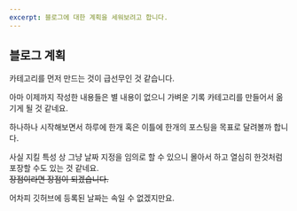 ```yaml
---
excerpt: 블로그에 대한 계획을 세워보려고 합니다.
---
```


## 블로그 계획

카테고리를 먼저 만드는 것이 급선무인 것 같습니다.

아마 이제까지 작성한 내용들은 별 내용이 없으니 가벼운 기록 카테고리를 만들어서 옮기게 될 것 같네요.

하나하나 시작해보면서 하루에 한개 혹은 이틀에 한개의 포스팅을 목표로 달려볼까 합니다.

사실 지킬 특성 상 그냥 날짜 지정을 임의로 할 수 있으니 몰아서 하고 열심히 한것처럼 포장할 수도 있는 것 같네요.
<br/>
~~장점이라면 장점이 되겠습니다.~~

어차피 깃허브에 등록된 날짜는 속일 수 없겠지만요.